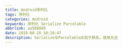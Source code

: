 ```yaml
---
title: Android序列化
tags: 序列化
categories: Android
keywords: 序列化 Serialize Parcelable
abbrlink: aa588849
date: 2018-08-28 10:18:47
description: Serialize与Parcelable区别于联系，使用方法
---
```

